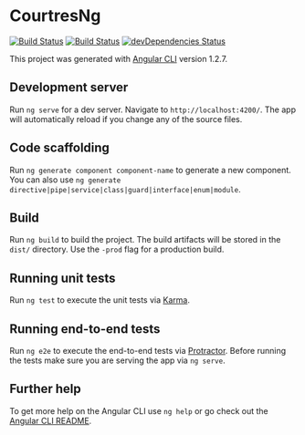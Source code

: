 # CourtresNg

[![Build Status](https://travis-ci.org/amitrke/courtres-ng.svg?branch=master)](https://travis-ci.org/amitrke/courtres-ng)
[![Build Status](https://david-dm.org/amitrke/courtres-ng.svg?branch=master)](https://david-dm.org/amitrke/courtres-ng)
[![devDependencies Status](https://david-dm.org/amitrke/courtres-ng/dev-status.svg)](https://david-dm.org/amitrke/courtres-ng?type=dev)

This project was generated with [Angular CLI](https://github.com/angular/angular-cli) version 1.2.7.

## Development server

Run `ng serve` for a dev server. Navigate to `http://localhost:4200/`. The app will automatically reload if you change any of the source files.

## Code scaffolding

Run `ng generate component component-name` to generate a new component. You can also use `ng generate directive|pipe|service|class|guard|interface|enum|module`.

## Build

Run `ng build` to build the project. The build artifacts will be stored in the `dist/` directory. Use the `-prod` flag for a production build.

## Running unit tests

Run `ng test` to execute the unit tests via [Karma](https://karma-runner.github.io).

## Running end-to-end tests

Run `ng e2e` to execute the end-to-end tests via [Protractor](http://www.protractortest.org/).
Before running the tests make sure you are serving the app via `ng serve`.

## Further help

To get more help on the Angular CLI use `ng help` or go check out the [Angular CLI README](https://github.com/angular/angular-cli/blob/master/README.md).
